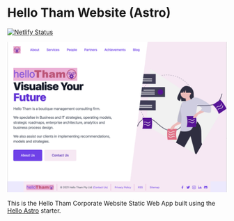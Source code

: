 # Hello Tham Website (Astro)

[![Netlify Status](https://api.netlify.com/api/v1/badges/744060b8-0d0c-4951-a546-e61f40129cb2/deploy-status)](https://app.netlify.com/sites/hellotham/deploys)

![screenshot](https://github.com/hellotham/hellotham-website/raw/master/src/images/site/screenshot.png)

This is the Hello Tham Corporate Website Static Web App built using the
[Hello Astro](https://github.com/hellotham/hello-astro) starter.
